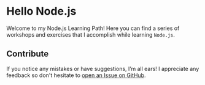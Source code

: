 # Hello Node.js

Welcome to my Node.js Learning Path! Here you can find a series of workshops and exercises
that I accomplish while learning `Node.js`.

## Contribute

If you notice any mistakes or have suggestions, I’m all ears! I appreciate any feedback so
don't hesitate to [open an Issue on GitHub](https://github.com/pablocru/hello-nodejs/issues).
